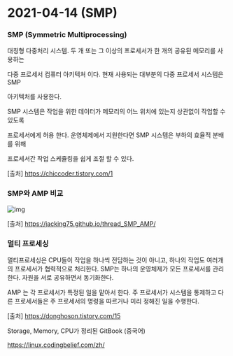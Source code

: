 # 2021-04-14 (SMP)

### SMP (Symmetric Multiprocessing)

대칭형 다중처리 시스템. 두 개 또는 그 이상의 프로세서가 한 개의 공유된 메모리를 사용하는 

다중 프로세서 컴퓨터 아키텍처 이다. 현재 사용되는 대부분의 다중 프로세서 시스템은 SMP 

아키텍처를 사용한다.

SMP 시스템은 작업을 위한 데이터가 메모리의 어느 위치에 있는지 상관없이 작업할 수 있도록 

프로세서에게 허용 한다. 운영체제에서 지원한다면 SMP 시스템은 부하의 효율적 분배를 위해

프로세서간 작업 스케쥴링을 쉽게 조절 할 수 있다.

[출처] https://chiccoder.tistory.com/1



### SMP와 AMP 비교

![img](https://jacking75.github.io/images/2017_multithread_SMP_AMP.PNG)

[출처] https://jacking75.github.io/thread_SMP_AMP/



### 멀티 프로세싱

멀티프로세싱은 CPU들이 작업을 하나씩 전담하는 것이 아니고, 하나의 작업도 여러개의 프로세서가 협력적으로 처리한다. SMP는 하나의 운영체제가 모든 프로세서를 관리한다. 자원을 서로 공유하면서 동기화한다.

AMP 는 각 프로세서가 특정된 일을 맡아서 한다. 주 프로세서가 시스템을 통제하고 다른 프로세서들은 주 프로세서의 명령을 따르거나 미리 정해진 일을 수행한다.

[출처] https://donghoson.tistory.com/15



Storage, Memory, CPU가 정리된 GitBook (중국어)

https://linux.codingbelief.com/zh/